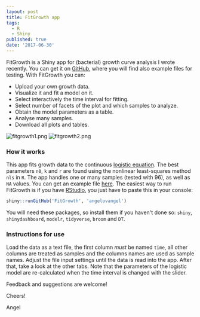 ```yaml
---
layout: post
title: FitGrowth app
tags:
  - R
  - Shiny
published: true
date: '2017-06-30'
---
```


FitGrowth is a Shiny app for (bacterial) growth curve analysis I wrote recently.
You can get it on [GitHub](https://github.com/angelovangel/FitGrowth), where you will find also example files for testing.
With FitGrowth you can:
  - Upload your own growth data. 
  - Visualize it and fit a model on it. 
  - Select interactively the time interval for fitting. 
  - Select number of facets of the plot and which samples to analyze. 
  - Obtain the model parameters as a table. 
  - Analyse many samples. 
  - Download all plots and tables.
  
![fitgrowth1.png]({{site.baseurl}}/img/fitgrowth1.png)
![fitgrowth2.png]({{site.baseurl}}/img/fitgrowth2.png)
### How it works
This app fits growth data to the continuous [logistic equation](https://en.wikipedia.org/wiki/Generalised_logistic_function). The best parameters `n0`, `k` and `r` are found using the nonlinear least-squares method `nls` in `R`. The app handles one or many samples (tested with 96), as well as `NA` values. You can get an example file [here](https://www.dropbox.com/sh/zzf7y3ijwkat55e/AABUvp7BAARIdYBqZWgk1E37a?dl=0). The easiest way to run FitGrowth is if you have [RStudio](http://rstudio.org), you just have to paste this in your console:
```r
shiny::runGitHub('FitGrowth', 'angelovangel')
```
You will need these packages, so install them if you haven't done so: `shiny`, `shinydashboard`, `modelr`, `tidyverse`, `broom` and `DT`.
### Instructions for use
Load the data as a text file, the first column *must* be named `time`, all other columns are treated as samples and the columns names are used as sample names. Adjust the file input settings until the data is read into the app. After that, take a look at the other tabs. 
Note that the parameters of the logistic model are re-calculated when the time interval is changed with the slider.

Feedback and suggestions are welcome!

Cheers!

Angel
